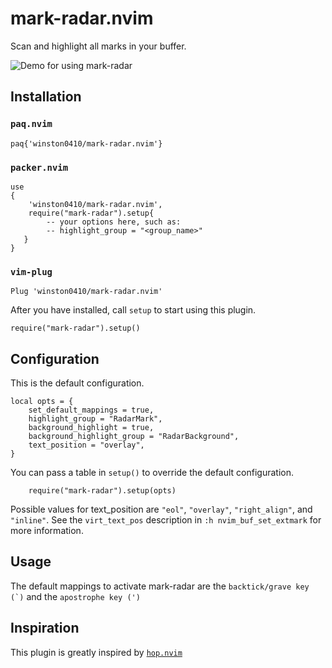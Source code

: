 # mark-radar.nvim

Scan and highlight all marks in your buffer.

![Demo for using mark-radar](./static/mark_radar_demo.gif)

## Installation

### `paq.nvim`

```shell
paq{'winston0410/mark-radar.nvim'}
```

### `packer.nvim`

```shell
use
{
    'winston0410/mark-radar.nvim',
    require("mark-radar").setup{
        -- your options here, such as:
        -- highlight_group = "<group_name>"
   }
}  
``` 

### `vim-plug`

```shell
Plug 'winston0410/mark-radar.nvim'
```

After you have installed, call `setup` to start using this plugin.

```shell
require("mark-radar").setup()
```

## Configuration

This is the default configuration.

```shell
local opts = {
    set_default_mappings = true,
    highlight_group = "RadarMark",
    background_highlight = true,                    
    background_highlight_group = "RadarBackground", 
    text_position = "overlay",
}
```

You can pass a table in `setup()` to override the default configuration.

```shell
    require("mark-radar").setup(opts)
```

Possible values for text_position are `"eol"`, `"overlay"`, `"right_align"`, and `"inline"`. See the `virt_text_pos` description in `:h nvim_buf_set_extmark` for more information.

## Usage

The default mappings to activate mark-radar are the `` backtick/grave key (`) `` and the `apostrophe key (')`

## Inspiration

This plugin is greatly inspired by [`hop.nvim`](https://github.com/phaazon/hop.nvim)
